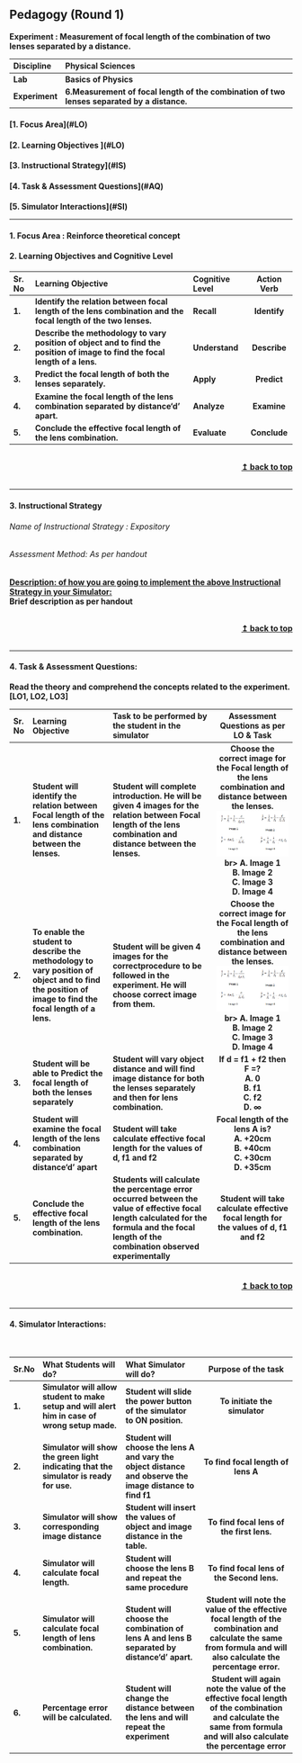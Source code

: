 ## Pedagogy (Round 1)
<p align="center">


<b> Experiment : Measurement of focal length of the combination of two lenses separated by a distance.   <a name="top"></a> <br>
</p>

<b>Discipline | <b>Physical Sciences
:--|:--|
<b> Lab | <b> Basics of Physics
<b> Experiment|     <b> 6.Measurement of focal length of the combination of two lenses separated by a distance. 

<h4> [1. Focus Area](#LO)
<h4> [2. Learning Objectives ](#LO)
<h4> [3. Instructional Strategy](#IS)
<h4> [4. Task & Assessment Questions](#AQ)
<h4> [5. Simulator Interactions](#SI)
<hr>

<a name="LO"></a>
#### 1. Focus Area : Reinforce theoretical concept

#### 2. Learning Objectives and Cognitive Level


Sr. No |	Learning Objective	| Cognitive Level | Action Verb
:--|:--|:--|:-:
1.| Identify the relation between focal length of the lens combination and the focal length of the two lenses. | Recall | Identify
2.| Describe the methodology to vary position of object and to find the position of image to find the focal length of a lens. | Understand | Describe
3.| Predict the focal length of both the lenses separately.  | Apply | Predict
4.| Examine the focal length of the lens combination separated by distance‘d’ apart. | Analyze | Examine
5.| Conclude the effective focal length of the lens combination. | Evaluate | Conclude

<br/>
<div align="right">
    <b><a href="#top">↥ back to top</a></b>
</div>
<br/>
<hr>

<a name="IS"></a>
#### 3. Instructional Strategy
###### Name of Instructional Strategy  :    Expository
###### Assessment Method: As per handout

<u> <b>Description: </b> of how you are going to implement the above Instructional Strategy in your Simulator: </u>
<br>
 Brief description as per handout

<br/>
<div align="right">
    <b><a href="#top">↥ back to top</a></b>
</div>
<br/>
<hr>

<a name="AQ"></a>
#### 4. Task & Assessment Questions:

Read the theory and comprehend the concepts related to the experiment. [LO1, LO2, LO3]
<br>

Sr. No |	Learning Objective	| Task to be performed by <br> the student  in the simulator | Assessment Questions as per LO & Task
:--|:--|:--|:-:
1.| Student will identify the relation between Focal length of the lens combination and distance between the lenses. | Student will complete introduction. He will be given 4 images for the relation between Focal length of the lens combination and distance between the lenses. | Choose the correct image for the Focal length of the lens combination and distance between the lenses.<img src="images/focal1.png"><br>br> A. Image 1  <br> B. Image 2 <br> C. Image 3 <br>D. Image 4 
2.| To enable the student to describe the methodology to vary position of object and to find the position of image to find the focal length of a lens. | Student will be given 4 images for the correctprocedure to be followed in the experiment. He will choose correct image from them. | Choose the correct image for the Focal length of the lens combination and distance between the lenses.<img src="images/focal1.png"><br>br> A. Image 1  <br> B. Image 2 <br> C. Image 3 <br>D. Image 4 
3.| Student will be able to Predict the focal length of both the lenses separately | Student will vary object distance and will find image distance for both the lenses separately and then for lens combination. | If d = f1 + f2 then F =? <br> A. 0 <br> B. f1 <br> C. f2 <br> <b> D. ∞ </b> <br> 
4.| Student will examine the focal length of the lens combination separated by distance‘d’ apart| Student will take calculate effective focal length for the values of d, f1 and f2 | Focal length of the lens A is? <br> A. +20cm <br> B. +40cm <br> C. +30cm <br> <b> D. +35cm </b> <br>  
5.| Conclude the effective focal length of the lens combination. | Students will calculate the percentage error occurred between the value of effective focal length calculated for the formula and the focal length of the combination observed experimentally | Student will take calculate effective focal length for the values of d, f1 and f2 | Focal length of the lens A is? <br> A. +20cm <br> B. +40cm <br> C. +30cm <br> <b> D. +35cm </b> <br> 



 <br/>
<div align="right">
    <b><a href="#top">↥ back to top</a></b>
</div>
<br/>
<hr>

<a name="SI"></a>

#### 4. Simulator Interactions:
<br>

Sr.No | What Students will do? |	What Simulator will do?	| Purpose of the task
:--|:--|:--|:--:
1.| Simulator will allow student to make setup and will alert him in case of wrong setup made. | Student will slide the power button of the simulator to ON position.  | To initiate the simulator
2.| Simulator will show the green light indicating that the simulator is ready for use.  | Student will choose the lens A and vary the object distance and  observe the image distance to find f1 | To find focal length of lens A
3.| Simulator will show corresponding image distance | Student will insert the values of object and image distance in the table.  | To find focal lens of the first lens.
4.| Simulator will calculate focal length.| Student will choose the lens B and repeat the same procedure | To find focal lens of the Second lens.
5.| Simulator will calculate focal length of lens combination. | Student will choose the combination of lens A and lens B separated by distance‘d’ apart.  | Student will note the value of the effective focal length of the combination and calculate the same from formula and will also calculate the percentage error.
6.| Percentage error will be calculated. | Student will change the distance between the lens and will repeat the experiment  | Student will again note the value of the effective focal length of the combination and calculate the same from formula and will also calculate the percentage error
